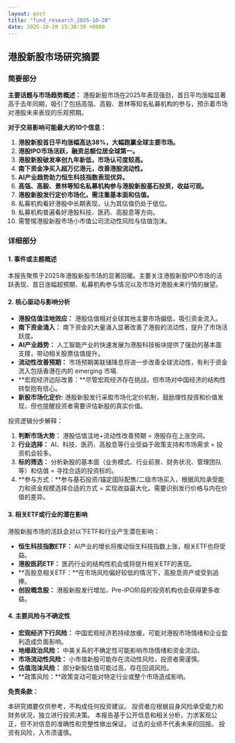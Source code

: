 ```yaml
---
layout: post
title: "fund_research_2025-10-20"
date: 2025-10-20 15:38:39 +0800
---
```


## 港股新股市场研究摘要

### 简要部分

**主要话题与市场趋势概述：** 港股新股市场在2025年表现强劲，首日平均涨幅显著高于去年同期，吸引了包括高瓴、高毅、景林等知名私募机构的参与，预示着市场对港股未来表现的乐观预期。

**对于交易影响可能最大的10个信息：**

1.  **港股新股首日平均涨幅高达38%，大幅跑赢全球主要市场。**
2.  **港股IPO市场活跃，融资总额位居全球第一。**
3.  **港股新股破发率创九年新低，市场认可度较高。**
4.  **南下资金净买入超万亿港元，改善港股流动性。**
5.  **AI产业趋势助力恒生科技指数表现优异。**
6.  **高瓴、高毅、景林等知名私募机构参与港股新股基石投资，收益可观。**
7.  **港股新股发行定价市场化，需注重基本面和估值。**
8.  私募机构看好港股中长期表现，认为其估值仍处于低位。
9.  私募机构普遍看好港股科技、医药、高股息等方向。
10. 需警惕港股新股市场小市值公司流动性风险与估值泡沫。

### 详细部分

#### 1. 事件或主题概述

本报告聚焦于2025年港股新股市场的显著回暖。主要关注港股新股IPO市场的活跃表现、首日涨幅超预期、私募机构参与情况以及市场对港股未来行情的展望。

#### 2. 核心驱动与影响分析

*   **港股估值洼地效应：** 港股估值相对全球其他主要市场偏低，吸引资金流入。
*   **南下资金涌入：** 南下资金的大量涌入显著改善了港股的流动性，提升了市场活跃度。
*   **AI产业趋势：** 人工智能产业的快速发展为港股科技板块提供了强劲的基本面支撑，带动相关股票估值提升。
*   **流动性改善预期：** 市场预期美联储降息将进一步改善全球流动性，有利于资金流入包括香港在内的 emerging 市場.
*   **宏观经济边际改善：**尽管宏观经济存在挑战，但市场对中国经济的结构性转型抱有信心。
*   **新股市场化定价:** 港股新股发行采取市场化定价机制，鼓励理性投资和价值发现，但也提醒投资者需要评估新股的真实价值。

投资逻辑分步解释：

1.  **判断市场大势：** 港股估值洼地+流动性改善预期 = 港股存在上涨空间。
2.  **行业选择：** AI、科技、医药、高股息等行业受益于政策支持和市场需求 = 投资机会较多。
3.  **标的筛选：** 分析新股的基本面（业务模式、行业前景、财务状况、管理团队等）和估值 = 寻找合适的投资标的。
4.  **参与方式：**参与基石投资/锚定国际配售/二级市场买入，根据风险承受能力和资金规模选择合适的方式 = 实现收益最大化。需要识别发行价格与内在价值的差异。

#### 3. 相关ETF或行业的潜在影响

港股新股市场的活跃会对以下ETF和行业产生潜在影响：

*   **恒生科技指数ETF：** AI产业的增长将推动恒生科技指数上涨，相关ETF也将受益。
*   **港股医药ETF：** 医药行业的结构性机会或将提升相关ETF的表现。
*   **高股息相关ETF：**在市场风险偏好较低的情况下，高股息资产或受到追捧。
*   **创投概念股：** 港股新股发行增加，Pre-IPO阶段的投资机构也会获得更多收益。

#### 4. 主要风险与不确定性

*   **宏观经济下行风险：** 中国宏观经济若持续放缓，可能对港股市场情绪和企业盈利造成负面影响。
*   **地缘政治风险：** 中美关系的不确定性可能影响市场情绪和资金流动。
*   **市场流动性风险：** 小市值新股可能存在流动性风险，投资者需谨慎。
*   **估值泡沫风险：** 部分新股估值可能过高，存在回调风险。
*   **政策风险：**政策变动可能对特定行业或整个市场造成影响。

**免责条款：**

本研究摘要仅供参考，不构成任何投资建议。 投资者应根据自身风险承受能力和财务状况，独立进行投资决策。 本报告基于公开信息和相关分析，力求客观公正，但不对信息的准确性和完整性做出保证。 过去的业绩不代表未来的回报。 投资有风险，入市须谨慎。